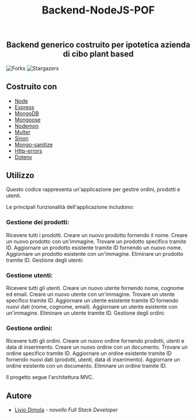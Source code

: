 <h1 align="center">Backend-NodeJS-POF</h1>
<br/>
<p align="center">
  <h2 align="center">Backend generico costruito per ipotetica azienda di cibo plant based</h3>
</p>

![Forks](https://img.shields.io/github/forks/liviodimola/Backend-NodeJS-POF?style=social) ![Stargazers](https://img.shields.io/github/stars/liviodimola/Backend-NodeJS-POF?style=social) 

## Costruito con
* [Node](https://nodejs.org/it)
* [Express](https://expressjs.com/it/)
* [MongoDB](https://www.mongodb.com/it-it)
* [Mongoose](https://mongoosejs.com/)
* [Nodemon](https://nodemon.io/)
* [Multer](https://www.npmjs.com/package/multer)
* [Sinon](https://www.npmjs.com/package/dotenv)
* [Mongo-sanitize](https://www.npmjs.com/package/mongo-sanitize)
* [Http-errors](https://www.npmjs.com/package/http-errors/v/1.6.)
* [Dotenv](https://www.npmjs.com/package/dotenv)
## Utilizzo
Questo codice rappresenta un'applicazione per gestire ordini, prodotti e utenti.

Le principali funzionalità dell'applicazione includono:

<h3>Gestione dei prodotti:</h3>

Ricevere tutti i prodotti.
Creare un nuovo prodotto fornendo il nome.
Creare un nuovo prodotto con un'immagine.
Trovare un prodotto specifico tramite ID.
Aggiornare un prodotto esistente tramite ID fornendo un nuovo nome.
Aggiornare un prodotto esistente con un'immagine.
Eliminare un prodotto tramite ID.
Gestione degli utenti:

<h3>Gestione utenti:</h3>

Ricevere tutti gli utenti.
Creare un nuovo utente fornendo nome, cognome ed email.
Creare un nuovo utente con un'immagine.
Trovare un utente specifico tramite ID.
Aggiornare un utente esistente tramite ID fornendo nuovi dati (nome, cognome, email).
Aggiornare un utente esistente con un'immagine.
Eliminare un utente tramite ID.
Gestione degli ordini:

<h3>Gestione ordini:</h3>

Ricevere tutti gli ordini.
Creare un nuovo ordine fornendo prodotti, utenti e data di inserimento.
Creare un nuovo ordine con un documento.
Trovare un ordine specifico tramite ID.
Aggiornare un ordine esistente tramite ID fornendo nuovi dati (prodotti, utenti, data di inserimento).
Aggiornare un ordine esistente con un documento.
Eliminare un ordine tramite ID.


Il progetto segue l'architettura MVC.
## Autore
* [Livio Dimola](https://github.com/liviodimola) - *novello Full Stack Developer*
